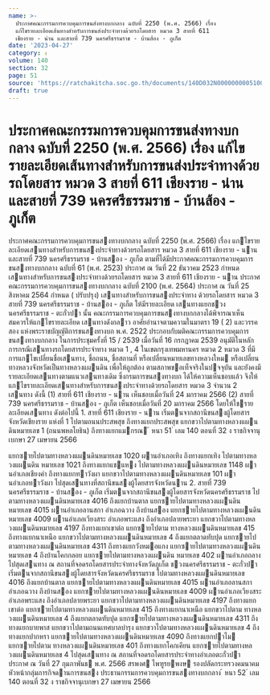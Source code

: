 ```yaml
---
name: >-
  ประกาศคณะกรรมการควบคุมการขนส่งทางบกกลาง ฉบับที่ 2250 (พ.ศ. 2566) เรื่อง
  แก้ไขรายละเอียดเส้นทางสำหรับการขนส่งประจำทางด้วยรถโดยสาร หมวด 3 สายที่ 611
  เชียงราย - น่าน และสายที่ 739 นครศรีธรรมราช - บ้านส้อง - ภูเก็ต
date: '2023-04-27'
category: ง
volume: 140
section: 32
page: 51
source: 'https://ratchakitcha.soc.go.th/documents/140D032N0000000005100.pdf'
draft: true
---
```


# ประกาศคณะกรรมการควบคุมการขนส่งทางบกกลาง ฉบับที่ 2250 (พ.ศ. 2566) เรื่อง แก้ไขรายละเอียดเส้นทางสำหรับการขนส่งประจำทางด้วยรถโดยสาร หมวด 3 สายที่ 611 เชียงราย - น่าน และสายที่ 739 นครศรีธรรมราช - บ้านส้อง - ภูเก็ต

ประกาศคณะกรรมการควบคุมการขนสงทางบกกลาง ฉบับที่ 2250 (พ.ศ. 2566) เรื่อง แกไขรายละเอียดเสนทางสําหรับการขนสงประจําทางด้วยรถโดยสาร หมวด 3 สายที่ 611 เชียงราย - นาน และสายที่ 739 นครศรีธรรมราช - บ้านสอง - ภูเก็ต ตามที่ได้มีประกาศคณะกรรมการควบคุมการขนสงทางบกกลาง ฉบับที่ 61 (พ.ศ. 2523) ประกาศ ณ วันที่ 22 ธันวาคม 2523 กําหนดเสนทางสําหรับการขนสงประจําทางด้วยรถโดยสาร หมวด 3 สายที่ 611 เชียงราย - นาน ประกาศคณะกรรมการควบคุมการขนสงทางบกกลาง ฉบับที่ 2100 (พ.ศ. 2564) ประกาศ ณ วันที่ 25 สิงหาคม 2564 กําหนด ( ปรับปรุง) เสนทางสําหรับการขนสงประจําทาง ด้วยรถโดยสาร หมวด 3 สายที่ 739 นครศรีธรรมราช - บ้านสอง - ภูเก็ต ให้มีรายละเอียด เสนทางแยกชวงนครศรีธรรมราช - ตะกั่วปา นั้น คณะกรรมการควบคุมการขนสงทางบกกลางได้พิจารณาเห็นสมควรให้แกไขรายละเอียด เสนทางดังกลาว อาศัยอํานาจตามความในมาตรา 19 ( 2) และวรรคสอง แห่งพระราชบัญญัติการขนสงทางบก พ.ศ. 2522 ประกอบกับมติคณะกรรมการควบคุมการขนสงทางบกกลาง ในการประชุมครั้งที่ 15 / 2539 เมื่อวันที่ 16 กรกฎาคม 2539 อนุมัติในหลักการกรณีเสนทางรถโดยสารประจําทาง หมวด 1 , 4 ในเขตกรุงเทพมหานคร หมวด 2 หมวด 3 ที่มีการแกไขเปลี่ยนชื่อเสนทาง, ชื่อถนน, ชื่อสถานที่ หรือเปลี่ยนหมายเลขทางหลวงใหม หรือเปลี่ยนทางหลวงจังหวัดเป็นทางหลวงแผนดิน เพื่อให้ถูกต้อง ตามสภาพขอเท็จจริงในปจจุบัน และยังคงมีรายละเอียดเสนทางตามแนวเสนทางเดิม ซึ่งกรมการขนสงทางบก ได้ให้ความเห็นชอบแล้ว จึงให้แกไขรายละเอียดเสนทางสําหรับการขนสงประจําทางด้วยรถโดยสาร หมวด 3 จํานวน 2 เสนทาง ดังนี้ (1) สายที่ 611 เชียงราย - นาน เห็นชอบเมื่อวันที่ 24 มกราคม 2566 (2) สายที่ 739 นครศรีธรรมราช - บ้านสอง - ภูเก็ต เห็นชอบเมื่อวันที่ 20 มกราคม 2566 โดยให้ใชรายละเอียดเสนทาง ดังต่อไปนี้ 1. สายที่ 611 เชียงราย - นาน เริ่มตนจากสถานีขนสงผู้โดยสารจังหวัดเชียงราย แห่งที่ 1 ไปตามถนนประสพสุข ถึงทางแยกประสพสุข แยกขวาไปตามทางหลวงแผนดินหมายเลข 1 (ถนนพหลโยธิน) ถึงทางแยกแมกรณ ้ หนา 51 ่ เลม 140 ตอนที่ 32 ง ราชกิจจานุเบกษา 27 เมษายน 2566

แยกซายไปตามทางหลวงแผนดินหมายเลข 1020 ผานอําเภอเทิง ถึงทางแยกเทิง ไปตามทางหลวงแผนดิน หมายเลข 1021 ถึงทางแยกแชแหง ไปตามทางหลวงแผนดินหมายเลข 1148 ผานอําเภอเชียงคํา ถึงทางแยกทาวังผา แยกขวาไปตามทางหลวงแผนดินหมายเลข 101 ผานอําเภอทาวังผา ไปสุดเสนทางที่สถานีขนสงผู้โดยสารจังหวัดนาน 2. สายที่ 739 นครศรีธรรมราช - บ้านสอง - ภูเก็ต เริ่มตนจากสถานีขนสงผู้โดยสารจังหวัดนครศรีธรรมราช ไปตามทางหลวงแผนดินหมายเลข 4016 ถึงแยกบ้านตาล แยกซายไปตามทางหลวงแผนดินหมายเลข 4015 ผานอําเภอลานสกา อําเภอฉวาง ถึงบ้านสอง แยกซายไปตามทางหลวงแผนดินหมายเลข 4009 ผานอําเภอเวียงสระ อําเภอพระแสง ถึงอําเภอปลายพระยา แยกขวาไปตามทางหลวงแผนดินหมายเลข 4197 ถึงทางแยกเขาต่อ แยกซายไปตาม ทางหลวงแผนดินหมายเลข 415 ถึงทางแยกนาเหนือ แยกขวาไปตามทางหลวงแผนดินหมายเลข 4 ถึงแยกตลาดทับปุด แยกซายไปตามทางหลวงแผนดินหมายเลข 4311 ถึงทางแยกวังหมอแกง แยกซายไปตามทางหลวงแผนดินหมายเลข 4 ถึงบ้านโคกกลอย แยกซายไปตามทางหลวงแผนดิน หมายเลข 402 ผานอําเภอถลาง ไปสุดเสนทาง ณ สถานที่จอดรถโดยสารประจําทางจังหวัดภูเก็ต ชวงนครศรีธรรมราช - ตะกั่วปา เริ่มตนจากสถานีขนสงผู้โดยสารจังหวัดนครศรีธรรมราช ไปตามทางหลวงแผนดินหมายเลข 4016 ถึงแยกบ้านตาล แยกซายไปตามทางหลวงแผนดินหมายเลข 4015 ผานอําเภอลานสกา อําเภอฉวาง ถึงบ้านสอง แยกซายไปตามทางหลวงแผนดินหมายเลข 4009 ผานอําเภอเวียงสระ อําเภอพระแสง ถึงอําเภอปลายพระยา แยกขวาไปตามทางหลวงแผนดินหมายเลข 4197 ถึงทางแยกเขาต่อ แยกซายไปตามทางหลวงแผนดินหมายเลข 415 ถึงทางแยกนาเหนือ แยกขวาไปตาม ทางหลวงแผนดินหมายเลข 4 ถึงแยกตลาดทับปุด แยกซายไปตามทางหลวงแผนดินหมายเลข 4311 ถึงทางแยกบายพาส แยกขวาไปตามถนนเทศบาลบํารุง แยกขวาไปตามทางหลวงแผนดินหมายเลข 4 ถึงทางแยกปากหรา แยกซายไปตามทางหลวงแผนดินหมายเลข 4090 ถึงทางแยกปาไม แยกซายไปตาม ทางหลวงแผนดินหมายเลข 401 ถึงทางแยกโคกเคียน แยกซายไปตามทางหลวงแผนดินหมายเลข 4 ไปสุดเสนทาง ณ สถานที่จอดรถโดยสารประจําทางอําเภอตะกั่วปา ประกาศ ณ วันที่ 27 กุมภาพันธ พ.ศ. 2566 สรพงศ ไพฑูรยพงษ รองปลัดกระทรวงคมนาคม หัวหน้ากลุ่มภารกิจดานการขนสง ประธานกรรมการควบคุมการขนสงทางบกกลาง ้ หนา 52 ่ เลม 140 ตอนที่ 32 ง ราชกิจจานุเบกษา 27 เมษายน 2566
